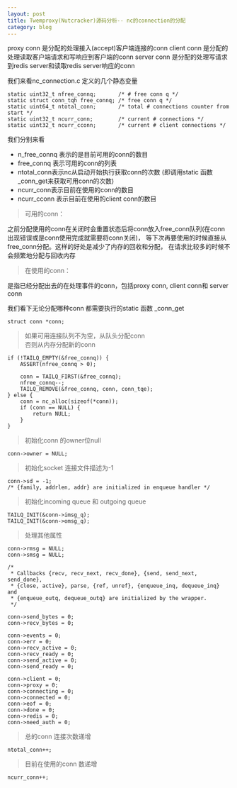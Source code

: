 ```yaml
---
layout: post
title: Twemproxy(Nutcracker)源码分析-- nc的connection的分配
category: blog
---
```

   proxy conn 是分配的处理接入(accept)客户端连接的conn
   client conn 是分配的处理读取客户端请求和写响应到客户端的conn
   server conn 是分配的处理写请求到redis server和读取redis server响应的conn
   
   
我们来看nc_connection.c 定义的几个静态变量

	static uint32_t nfree_connq;       /* # free conn q */
	static struct conn_tqh free_connq; /* free conn q */
	static uint64_t ntotal_conn;       /* total # connections counter from start */
	static uint32_t ncurr_conn;        /* current # connections */
	static uint32_t ncurr_cconn;       /* current # client connections */


我们分别来看

   * n_free_connq 表示的是目前可用的conn的数目
   * free_connq 表示可用的conn的列表
   * ntotal_conn表示nc从启动开始执行获取conn的次数 (即调用static 函数_conn_get来获取可用conn的次数)
   * ncurr_conn表示目前在使用的conn的数目
   * ncurr_cconn  表示目前在使用的client conn的数目
   
>可用的conn：
   
   之前分配使用的conn在关闭时会重置状态后将conn放入free_conn队列(在conn出现错误或是conn使用完成就需要将conn关闭)，
   等下次再要使用的时候直接从free_conn分配。这样的好处是减少了内存的回收和分配，
   在请求比较多的时候不会频繁地分配与回收内存
   
        
>在使用的conn：
 
   是指已经分配出去的在处理事件的conn，包括proxy conn, client conn和 server conn
 
 
我们看下无论分配哪种conn 都需要执行的static 函数 _conn_get
    
    struct conn *conn;

>如果可用连接队列不为空，从队头分配conn                                             
    否则从内存分配新的conn
    
    if (!TAILQ_EMPTY(&free_connq)) {
        ASSERT(nfree_connq > 0);

        conn = TAILQ_FIRST(&free_connq);
        nfree_connq--;
        TAILQ_REMOVE(&free_connq, conn, conn_tqe);
    } else {
        conn = nc_alloc(sizeof(*conn));
        if (conn == NULL) {
            return NULL;
        }
    }
>初始化conn 的owner位null
    
    conn->owner = NULL;

>初始化socket 连接文件描述为-1
    
    conn->sd = -1;
    /* {family, addrlen, addr} are initialized in enqueue handler */

>初始化incoming queue 和 outgoing queue
    
    TAILQ_INIT(&conn->imsg_q);
    TAILQ_INIT(&conn->omsg_q);
    
>处理其他属性    
    
    conn->rmsg = NULL;
    conn->smsg = NULL;

    /*
     * Callbacks {recv, recv_next, recv_done}, {send, send_next, send_done},
     * {close, active}, parse, {ref, unref}, {enqueue_inq, dequeue_inq} and
     * {enqueue_outq, dequeue_outq} are initialized by the wrapper.
     */

    conn->send_bytes = 0;
    conn->recv_bytes = 0;

    conn->events = 0;
    conn->err = 0;
    conn->recv_active = 0;
    conn->recv_ready = 0;
    conn->send_active = 0;
    conn->send_ready = 0;

    conn->client = 0;
    conn->proxy = 0;
    conn->connecting = 0;
    conn->connected = 0;
    conn->eof = 0;
    conn->done = 0;
    conn->redis = 0;
    conn->need_auth = 0;

>总的conn 连接次数递增 
    
    ntotal_conn++;
>目前在使用的conn 数递增
 
    ncurr_conn++;


   